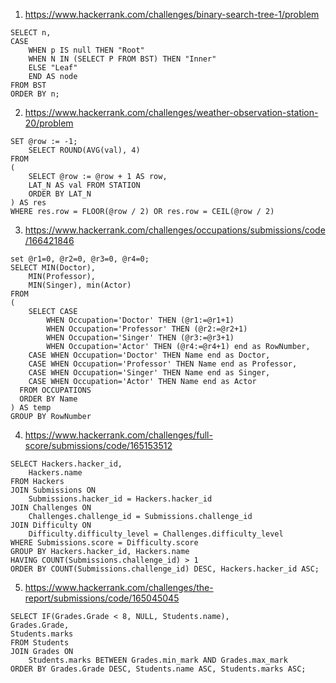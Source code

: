 1. https://www.hackerrank.com/challenges/binary-search-tree-1/problem

```mysql
SELECT n,
CASE
    WHEN p IS null THEN "Root"
    WHEN N IN (SELECT P FROM BST) THEN "Inner"
    ELSE "Leaf"
    END AS node
FROM BST
ORDER BY n;
```

2. https://www.hackerrank.com/challenges/weather-observation-station-20/problem

```mysql
SET @row := -1;
    SELECT ROUND(AVG(val), 4)
FROM
(
    SELECT @row := @row + 1 AS row,
    LAT_N AS val FROM STATION
    ORDER BY LAT_N
) AS res
WHERE res.row = FLOOR(@row / 2) OR res.row = CEIL(@row / 2)
```

3. https://www.hackerrank.com/challenges/occupations/submissions/code/166421846

```mysql
set @r1=0, @r2=0, @r3=0, @r4=0;
SELECT MIN(Doctor),
    MIN(Professor),
    MIN(Singer), min(Actor)
FROM
(
    SELECT CASE
        WHEN Occupation='Doctor' THEN (@r1:=@r1+1)
        WHEN Occupation='Professor' THEN (@r2:=@r2+1)
        WHEN Occupation='Singer' THEN (@r3:=@r3+1)
        WHEN Occupation='Actor' THEN (@r4:=@r4+1) end as RowNumber,
    CASE WHEN Occupation='Doctor' THEN Name end as Doctor,
    CASE WHEN Occupation='Professor' THEN Name end as Professor,
    CASE WHEN Occupation='Singer' THEN Name end as Singer,
    CASE WHEN Occupation='Actor' THEN Name end as Actor
  FROM OCCUPATIONS
  ORDER BY Name
) AS temp
GROUP BY RowNumber
```

4. https://www.hackerrank.com/challenges/full-score/submissions/code/165153512

```mysql
SELECT Hackers.hacker_id,
    Hackers.name
FROM Hackers
JOIN Submissions ON
    Submissions.hacker_id = Hackers.hacker_id
JOIN Challenges ON
    Challenges.challenge_id = Submissions.challenge_id
JOIN Difficulty ON
    Difficulty.difficulty_level = Challenges.difficulty_level
WHERE Submissions.score = Difficulty.score
GROUP BY Hackers.hacker_id, Hackers.name
HAVING COUNT(Submissions.challenge_id) > 1
ORDER BY COUNT(Submissions.challenge_id) DESC, Hackers.hacker_id ASC;
```

5. https://www.hackerrank.com/challenges/the-report/submissions/code/165045045

```mysql
SELECT IF(Grades.Grade < 8, NULL, Students.name),
Grades.Grade,
Students.marks
FROM Students
JOIN Grades ON
    Students.marks BETWEEN Grades.min_mark AND Grades.max_mark
ORDER BY Grades.Grade DESC, Students.name ASC, Students.marks ASC;
```
